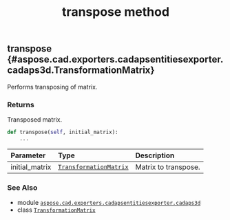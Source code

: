 ﻿---
title: transpose method
second_title: Aspose.CAD for Python via .NET API References
description: 
type: docs
weight: 190
url: /aspose.cad.exporters.cadapsentitiesexporter.cadaps3d/transformationmatrix/transpose/
is_root: false
---

## transpose {#aspose.cad.exporters.cadapsentitiesexporter.cadaps3d.TransformationMatrix}

Performs transposing of matrix.


### Returns 


Transposed matrix.


```python
def transpose(self, initial_matrix):
    ...
```


| Parameter | Type | Description |
| :- | :- | :- |
| initial_matrix | [`TransformationMatrix`](/cad/python-net/aspose.cad.exporters.cadapsentitiesexporter.cadaps3d/transformationmatrix) | Matrix to transpose. |



### See Also
* module [`aspose.cad.exporters.cadapsentitiesexporter.cadaps3d`](../../)
* class [`TransformationMatrix`](/cad/python-net/aspose.cad.exporters.cadapsentitiesexporter.cadaps3d/transformationmatrix)
